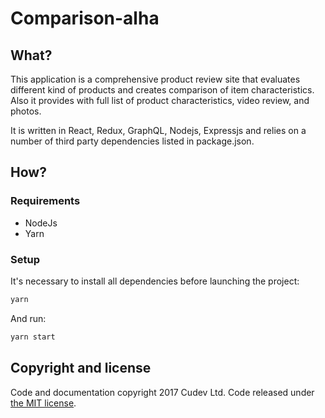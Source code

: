 
# Comparison-alha

## What?
This application is a comprehensive product review site that evaluates different kind of products and creates comparison of item characteristics.
Also it provides with full list of product characteristics, video review, and photos.

It is written in React, Redux, GraphQL, Nodejs, Expressjs and relies on a number of third party dependencies listed in package.json.

## How?

### Requirements
- NodeJs
- Yarn

### Setup
It's necessary to install all dependencies before launching the project:
```bash
yarn
```

And run:
```bash
yarn start
```

## Copyright and license
Code and documentation copyright 2017 Cudev Ltd. Code released under [the MIT license](https://github.com/cudev/browser-games-portal/blob/master/LICENSE).